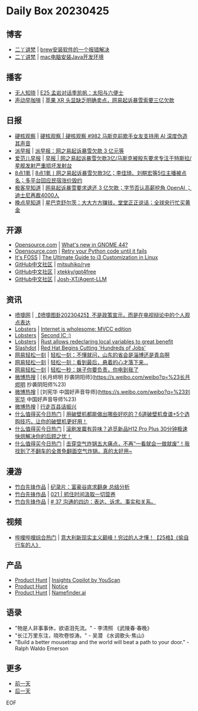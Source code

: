 # Daily Box 20230425

## 博客
- [二丫讲梵](https://wiki.eryajf.net/) | [brew安装软件的一个报错解决](https://wiki.eryajf.net/pages/62a7c7/)
- [二丫讲梵](https://wiki.eryajf.net/) | [mac电脑安装Java开发环境](https://wiki.eryajf.net/pages/4aee10/)

## 播客
- [无人知晓](https://www.xiaoyuzhoufm.com/podcast/611719d3cb0b82e1df0ad29e) | [E25 孟岩对话季凯帆：太阳与六便士](https://www.xiaoyuzhoufm.com/episode/64474c8594d78eb3f75a92bd?utm_source=rss)
- [声动早咖啡](https://sheng-espresso.fireside.fm/) | [苹果 XR 头显缺乏明确卖点，网易起诉暴雪索要三亿欠款](https://sheng-espresso.fireside.fm/255)

## 日报
- [硬核观察](https://linux.cn/news/express/) | [硬核观察 | 硬核观察 #982 马斯克前歌手女友支持用 AI 深度伪造其声音](https://linux.cn/article-15754-1.html?utm_source=rss&utm_medium=rss)
- [派早报](https://sspai.com/tag/%E6%B4%BE%E6%97%A9%E6%8A%A5) | [派早报：网之易起诉暴雪欠款 3 亿元等](https://sspai.com/post/79458)
- [爱范儿早报](https://www.ifanr.com/category/ifanrnews) | [早报 | 网之易起诉暴雪欠款3亿/马斯克被股东要求专注于特斯拉/星舰发射严重损坏发射台](https://www.ifanr.com/1545014)
- [8点1氪](https://36kr.com/user/5652071) | [8点1氪丨网之易起诉暴雪欠款3亿；李佳琦、刘畊宏等5位主播被点名；多平台回应民宿涨价毁约](https://36kr.com/p/2230021384557952)
- [极客早知道](https://www.geekpark.net/column/74) | [网易起诉暴雪要求退还 3 亿欠款；字节否认高薪挖角 OpenAI ；迪士尼再裁4000人](https://www.geekpark.net/news/318121)
- [晚点早知道](https://www.latepost.com/news/index?proma=3) | [星巴克舒尔茨：大大方方赚钱，堂堂正正说话；全球央行忙买黄金](https://www.latepost.com/news/dj_detail?id=1622)

## 开源
- [Opensource.com](https://opensource.com/) | [What's new in GNOME 44?](https://opensource.com/article/23/4/linux-gnome-44-features)
- [Opensource.com](https://opensource.com/) | [Retry your Python code until it fails](https://opensource.com/article/23/4/retry-your-python-code-until-it-fails)
- [It's FOSS](https://itsfoss.com/) | [The Ultimate Guide to i3 Customization in Linux](https://itsfoss.com/i3-customization/)
- [GitHub中文社区](https://www.githubs.cn/trending) | [mitsuhiko/rye](https://github.com/mitsuhiko/rye)
- [GitHub中文社区](https://www.githubs.cn/trending) | [xtekky/gpt4free](https://github.com/xtekky/gpt4free)
- [GitHub中文社区](https://www.githubs.cn/trending) | [Josh-XT/Agent-LLM](https://github.com/Josh-XT/Agent-LLM)

## 资讯
- [喷嚏网](http://www.dapenti.com/blog/blog.asp?subjectid=70&name=xilei) | [【喷嚏图卦20230425】不是政策宣示，而是在电视辩论中的个人观点表达](http://www.dapenti.com/blog/more.asp?name=xilei&id=171105)
- [Lobsters](https://lobste.rs/) | [Internet is wholesome: MVCC edition](https://lobste.rs/s/vxrqt7/internet_is_wholesome_mvcc_edition)
- [Lobsters](https://lobste.rs/) | [Second IC :)](https://lobste.rs/s/bzzkta/second_ic)
- [Lobsters](https://lobste.rs/) | [Rust allows redeclaring local variables to great benefit](https://lobste.rs/s/xm2rdj/rust_allows_redeclaring_local_variables)
- [Slashdot](https://linux.slashdot.org/) | [Red Hat Begins Cutting 'Hundreds of Jobs'](https://linux.slashdot.org/story/23/04/24/2220256/red-hat-begins-cutting-hundreds-of-jobs?utm_source=rss1.0mainlinkanon&utm_medium=feed)
- [网易轻松一刻](https://m.163.com/touch/exclusive/sub/qsyk) | [轻松一刻：不懂就问，山东的省会是淄博还是青岛啊](https://3g.163.com/news/article/I37227U4000181BR.html)
- [网易轻松一刻](https://m.163.com/touch/exclusive/sub/qsyk) | [轻松一刻：看到最后，悬着的心才落下来…](https://3g.163.com/news/article/I34EG4EM000181BR.html)
- [网易轻松一刻](https://m.163.com/touch/exclusive/sub/qsyk) | [轻松一秒：妹子你要负责，你电到我了](https://3g.163.com/news/article/I36I1Q4A000181BT.html)
- [微博热搜](https://weibo.com/newlogin?tabtype=search) | [长月烬明 抄袭阴阳师](https://s.weibo.com/weibo?q=%23长月烬明 抄袭阴阳师%23)
- [微博热搜](https://weibo.com/newlogin?tabtype=search) | [刘宪华 中国好声音导师](https://s.weibo.com/weibo?q=%23刘宪华 中国好声音导师%23)
- [微博热搜](https://weibo.com/newlogin?tabtype=search) | [行走百县话振兴](https://s.weibo.com/weibo?q=%23行走百县话振兴%23)
- [什么值得买今日热门](https://post.smzdm.com/hot_1/) | [用破壁机都能做出哪些好吃的？6道破壁机食谱+5个选购技巧，让你的破壁机更好用！](https://post.smzdm.com/p/agqv2n26/)
- [什么值得买今日热门](https://post.smzdm.com/hot_1/) | [滚刷发霉有异味？追觅新品H12 Pro Plus 30分钟极速快烘解决你的后顾之忧！](https://post.smzdm.com/p/a60v3ev0/)
- [什么值得买今日热门](https://post.smzdm.com/hot_1/) | [击穿空气炸锅五大痛点，不再“一看就会一做就废”！我找到了不翻车的全景免翻面空气炸锅，真的太好用~](https://post.smzdm.com/p/an36z3z0/)

## 漫游
- [竹白先锋作品](https://www.zhubai.wiki/) | [纪录片：富豪谷底求翻身 总结分析](https://open.zhubai.wiki/a/l/t/z/pl/jingbo/2262592600911466496)
- [竹白先锋作品](https://www.zhubai.wiki/) | [021 | 抓住时间汲取一切营养](https://open.zhubai.wiki/a/l/t/z/pl/depykung/2262512747952508928)
- [竹白先锋作品](https://www.zhubai.wiki/) | [# 37 沟通的四边：表达、诉求、事实和关系。](https://open.zhubai.wiki/a/l/t/z/pl/adrian/2262496268188205056)

## 视频
- [哔哩哔哩综合热门](https://www.bilibili.com/v/popular/all/) | [意大利新现实主义巅峰！穷过的人才懂！【25格】《偷自行车的人》](https://b23.tv/BV1nP411U7ba)

## 产品
- [Product Hunt](https://www.producthunt.com) | [Insights Copilot by YouScan](https://www.producthunt.com/posts/insights-copilot-by-youscan)
- [Product Hunt](https://www.producthunt.com) | [Notice](https://www.producthunt.com/posts/notice-5)
- [Product Hunt](https://www.producthunt.com) | [Namefinder.ai](https://www.producthunt.com/posts/namefinder-ai)

## 语录
- "物是人非事事休，欲语泪先流。" - 李清照 《武陵春·春晚》
- "长江万里东注，晓吹卷惊涛。" - 吴潜 《水调歌头·焦山》
- "Build a better mousetrap and the world will beat a path to your door." - Ralph Waldo Emerson

## 更多
- [前一天](daily-box-20230424.md)
- [后一天](daily-box-20230426.md)

EOF